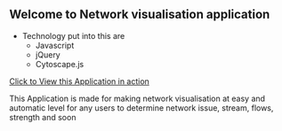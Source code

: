## Welcome to Network visualisation application


- Technology put into this are 
  - Javascript
  - jQuery
  - Cytoscape.js


[Click to View this Application in action](https://jigs808.github.io/Network-map/)

This Application is made for making network visualisation at easy and automatic level for any users to determine network issue, stream, flows, strength and soon
